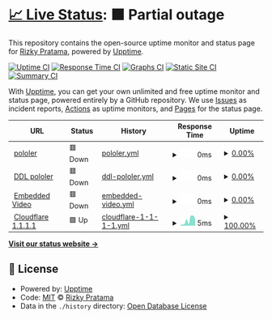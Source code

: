 # [📈 Live Status](https://status.pololer.my.id): <!--live status--> **🟧 Partial outage**

This repository contains the open-source uptime monitor and status page for [Rizky Pratama](https://www.pekmen.my.id/), powered by [Upptime](https://github.com/upptime/upptime).

[![Uptime CI](https://github.com/Aruh1/status/workflows/Uptime%20CI/badge.svg)](https://github.com/Aruh1/status/actions?query=workflow%3A%22Uptime+CI%22)
[![Response Time CI](https://github.com/Aruh1/status/workflows/Response%20Time%20CI/badge.svg)](https://github.com/Aruh1/status/actions?query=workflow%3A%22Response+Time+CI%22)
[![Graphs CI](https://github.com/Aruh1/status/workflows/Graphs%20CI/badge.svg)](https://github.com/Aruh1/status/actions?query=workflow%3A%22Graphs+CI%22)
[![Static Site CI](https://github.com/Aruh1/status/workflows/Static%20Site%20CI/badge.svg)](https://github.com/Aruh1/status/actions?query=workflow%3A%22Static+Site+CI%22)
[![Summary CI](https://github.com/Aruh1/status/workflows/Summary%20CI/badge.svg)](https://github.com/Aruh1/status/actions?query=workflow%3A%22Summary+CI%22)

With [Upptime](https://upptime.js.org), you can get your own unlimited and free uptime monitor and status page, powered entirely by a GitHub repository. We use [Issues](https://github.com/Aruh1/status/issues) as incident reports, [Actions](https://github.com/Aruh1/status/actions) as uptime monitors, and [Pages](https://status.pololer.my.id) for the status page.

<!--start: status pages-->
<!-- This summary is generated by Upptime (https://github.com/upptime/upptime) -->
<!-- Do not edit this manually, your changes will be overwritten -->
<!-- prettier-ignore -->
| URL | Status | History | Response Time | Uptime |
| --- | ------ | ------- | ------------- | ------ |
| <img alt="" src="https://icons.duckduckgo.com/ip3/pololer.yurasu.xyz.ico" height="13"> [pololer](https://pololer.yurasu.xyz/) | 🟥 Down | [pololer.yml](https://github.com/Aruh1/status/commits/HEAD/history/pololer.yml) | <details><summary><img alt="Response time graph" src="./graphs/pololer/response-time-week.png" height="20"> 0ms</summary><br><a href="https://status.pololer.my.id/history/pololer"><img alt="Response time 183" src="https://img.shields.io/endpoint?url=https%3A%2F%2Fraw.githubusercontent.com%2FAruh1%2Fstatus%2FHEAD%2Fapi%2Fpololer%2Fresponse-time.json"></a><br><a href="https://status.pololer.my.id/history/pololer"><img alt="24-hour response time 0" src="https://img.shields.io/endpoint?url=https%3A%2F%2Fraw.githubusercontent.com%2FAruh1%2Fstatus%2FHEAD%2Fapi%2Fpololer%2Fresponse-time-day.json"></a><br><a href="https://status.pololer.my.id/history/pololer"><img alt="7-day response time 0" src="https://img.shields.io/endpoint?url=https%3A%2F%2Fraw.githubusercontent.com%2FAruh1%2Fstatus%2FHEAD%2Fapi%2Fpololer%2Fresponse-time-week.json"></a><br><a href="https://status.pololer.my.id/history/pololer"><img alt="30-day response time 0" src="https://img.shields.io/endpoint?url=https%3A%2F%2Fraw.githubusercontent.com%2FAruh1%2Fstatus%2FHEAD%2Fapi%2Fpololer%2Fresponse-time-month.json"></a><br><a href="https://status.pololer.my.id/history/pololer"><img alt="1-year response time 173" src="https://img.shields.io/endpoint?url=https%3A%2F%2Fraw.githubusercontent.com%2FAruh1%2Fstatus%2FHEAD%2Fapi%2Fpololer%2Fresponse-time-year.json"></a></details> | <details><summary><a href="https://status.pololer.my.id/history/pololer">0.00%</a></summary><a href="https://status.pololer.my.id/history/pololer"><img alt="All-time uptime 81.67%" src="https://img.shields.io/endpoint?url=https%3A%2F%2Fraw.githubusercontent.com%2FAruh1%2Fstatus%2FHEAD%2Fapi%2Fpololer%2Fuptime.json"></a><br><a href="https://status.pololer.my.id/history/pololer"><img alt="24-hour uptime 0.00%" src="https://img.shields.io/endpoint?url=https%3A%2F%2Fraw.githubusercontent.com%2FAruh1%2Fstatus%2FHEAD%2Fapi%2Fpololer%2Fuptime-day.json"></a><br><a href="https://status.pololer.my.id/history/pololer"><img alt="7-day uptime 0.00%" src="https://img.shields.io/endpoint?url=https%3A%2F%2Fraw.githubusercontent.com%2FAruh1%2Fstatus%2FHEAD%2Fapi%2Fpololer%2Fuptime-week.json"></a><br><a href="https://status.pololer.my.id/history/pololer"><img alt="30-day uptime 1.38%" src="https://img.shields.io/endpoint?url=https%3A%2F%2Fraw.githubusercontent.com%2FAruh1%2Fstatus%2FHEAD%2Fapi%2Fpololer%2Fuptime-month.json"></a><br><a href="https://status.pololer.my.id/history/pololer"><img alt="1-year uptime 77.54%" src="https://img.shields.io/endpoint?url=https%3A%2F%2Fraw.githubusercontent.com%2FAruh1%2Fstatus%2FHEAD%2Fapi%2Fpololer%2Fuptime-year.json"></a></details>
| <img alt="" src="https://icons.duckduckgo.com/ip3/www.pololer.web.id.ico" height="13"> [DDL pololer](https://www.pololer.web.id/0:/) | 🟥 Down | [ddl-pololer.yml](https://github.com/Aruh1/status/commits/HEAD/history/ddl-pololer.yml) | <details><summary><img alt="Response time graph" src="./graphs/ddl-pololer/response-time-week.png" height="20"> 0ms</summary><br><a href="https://status.pololer.my.id/history/ddl-pololer"><img alt="Response time 273" src="https://img.shields.io/endpoint?url=https%3A%2F%2Fraw.githubusercontent.com%2FAruh1%2Fstatus%2FHEAD%2Fapi%2Fddl-pololer%2Fresponse-time.json"></a><br><a href="https://status.pololer.my.id/history/ddl-pololer"><img alt="24-hour response time 0" src="https://img.shields.io/endpoint?url=https%3A%2F%2Fraw.githubusercontent.com%2FAruh1%2Fstatus%2FHEAD%2Fapi%2Fddl-pololer%2Fresponse-time-day.json"></a><br><a href="https://status.pololer.my.id/history/ddl-pololer"><img alt="7-day response time 0" src="https://img.shields.io/endpoint?url=https%3A%2F%2Fraw.githubusercontent.com%2FAruh1%2Fstatus%2FHEAD%2Fapi%2Fddl-pololer%2Fresponse-time-week.json"></a><br><a href="https://status.pololer.my.id/history/ddl-pololer"><img alt="30-day response time 0" src="https://img.shields.io/endpoint?url=https%3A%2F%2Fraw.githubusercontent.com%2FAruh1%2Fstatus%2FHEAD%2Fapi%2Fddl-pololer%2Fresponse-time-month.json"></a><br><a href="https://status.pololer.my.id/history/ddl-pololer"><img alt="1-year response time 247" src="https://img.shields.io/endpoint?url=https%3A%2F%2Fraw.githubusercontent.com%2FAruh1%2Fstatus%2FHEAD%2Fapi%2Fddl-pololer%2Fresponse-time-year.json"></a></details> | <details><summary><a href="https://status.pololer.my.id/history/ddl-pololer">0.00%</a></summary><a href="https://status.pololer.my.id/history/ddl-pololer"><img alt="All-time uptime 0.01%" src="https://img.shields.io/endpoint?url=https%3A%2F%2Fraw.githubusercontent.com%2FAruh1%2Fstatus%2FHEAD%2Fapi%2Fddl-pololer%2Fuptime.json"></a><br><a href="https://status.pololer.my.id/history/ddl-pololer"><img alt="24-hour uptime 0.00%" src="https://img.shields.io/endpoint?url=https%3A%2F%2Fraw.githubusercontent.com%2FAruh1%2Fstatus%2FHEAD%2Fapi%2Fddl-pololer%2Fuptime-day.json"></a><br><a href="https://status.pololer.my.id/history/ddl-pololer"><img alt="7-day uptime 0.00%" src="https://img.shields.io/endpoint?url=https%3A%2F%2Fraw.githubusercontent.com%2FAruh1%2Fstatus%2FHEAD%2Fapi%2Fddl-pololer%2Fuptime-week.json"></a><br><a href="https://status.pololer.my.id/history/ddl-pololer"><img alt="30-day uptime 1.38%" src="https://img.shields.io/endpoint?url=https%3A%2F%2Fraw.githubusercontent.com%2FAruh1%2Fstatus%2FHEAD%2Fapi%2Fddl-pololer%2Fuptime-month.json"></a><br><a href="https://status.pololer.my.id/history/ddl-pololer"><img alt="1-year uptime 0.00%" src="https://img.shields.io/endpoint?url=https%3A%2F%2Fraw.githubusercontent.com%2FAruh1%2Fstatus%2FHEAD%2Fapi%2Fddl-pololer%2Fuptime-year.json"></a></details>
| <img alt="" src="https://icons.duckduckgo.com/ip3/v.pololer.web.id.ico" height="13"> [Embedded Video](https://v.pololer.web.id/) | 🟥 Down | [embedded-video.yml](https://github.com/Aruh1/status/commits/HEAD/history/embedded-video.yml) | <details><summary><img alt="Response time graph" src="./graphs/embedded-video/response-time-week.png" height="20"> 0ms</summary><br><a href="https://status.pololer.my.id/history/embedded-video"><img alt="Response time 0" src="https://img.shields.io/endpoint?url=https%3A%2F%2Fraw.githubusercontent.com%2FAruh1%2Fstatus%2FHEAD%2Fapi%2Fembedded-video%2Fresponse-time.json"></a><br><a href="https://status.pololer.my.id/history/embedded-video"><img alt="24-hour response time 0" src="https://img.shields.io/endpoint?url=https%3A%2F%2Fraw.githubusercontent.com%2FAruh1%2Fstatus%2FHEAD%2Fapi%2Fembedded-video%2Fresponse-time-day.json"></a><br><a href="https://status.pololer.my.id/history/embedded-video"><img alt="7-day response time 0" src="https://img.shields.io/endpoint?url=https%3A%2F%2Fraw.githubusercontent.com%2FAruh1%2Fstatus%2FHEAD%2Fapi%2Fembedded-video%2Fresponse-time-week.json"></a><br><a href="https://status.pololer.my.id/history/embedded-video"><img alt="30-day response time 0" src="https://img.shields.io/endpoint?url=https%3A%2F%2Fraw.githubusercontent.com%2FAruh1%2Fstatus%2FHEAD%2Fapi%2Fembedded-video%2Fresponse-time-month.json"></a><br><a href="https://status.pololer.my.id/history/embedded-video"><img alt="1-year response time 0" src="https://img.shields.io/endpoint?url=https%3A%2F%2Fraw.githubusercontent.com%2FAruh1%2Fstatus%2FHEAD%2Fapi%2Fembedded-video%2Fresponse-time-year.json"></a></details> | <details><summary><a href="https://status.pololer.my.id/history/embedded-video">0.00%</a></summary><a href="https://status.pololer.my.id/history/embedded-video"><img alt="All-time uptime 0.00%" src="https://img.shields.io/endpoint?url=https%3A%2F%2Fraw.githubusercontent.com%2FAruh1%2Fstatus%2FHEAD%2Fapi%2Fembedded-video%2Fuptime.json"></a><br><a href="https://status.pololer.my.id/history/embedded-video"><img alt="24-hour uptime 0.00%" src="https://img.shields.io/endpoint?url=https%3A%2F%2Fraw.githubusercontent.com%2FAruh1%2Fstatus%2FHEAD%2Fapi%2Fembedded-video%2Fuptime-day.json"></a><br><a href="https://status.pololer.my.id/history/embedded-video"><img alt="7-day uptime 0.00%" src="https://img.shields.io/endpoint?url=https%3A%2F%2Fraw.githubusercontent.com%2FAruh1%2Fstatus%2FHEAD%2Fapi%2Fembedded-video%2Fuptime-week.json"></a><br><a href="https://status.pololer.my.id/history/embedded-video"><img alt="30-day uptime 1.38%" src="https://img.shields.io/endpoint?url=https%3A%2F%2Fraw.githubusercontent.com%2FAruh1%2Fstatus%2FHEAD%2Fapi%2Fembedded-video%2Fuptime-month.json"></a><br><a href="https://status.pololer.my.id/history/embedded-video"><img alt="1-year uptime 0.00%" src="https://img.shields.io/endpoint?url=https%3A%2F%2Fraw.githubusercontent.com%2FAruh1%2Fstatus%2FHEAD%2Fapi%2Fembedded-video%2Fuptime-year.json"></a></details>
| <img alt="" src="https://icons.duckduckgo.com/ip3/null.ico" height="13"> [Cloudflare 1.1.1.1](1.1.1.1) | 🟩 Up | [cloudflare-1-1-1-1.yml](https://github.com/Aruh1/status/commits/HEAD/history/cloudflare-1-1-1-1.yml) | <details><summary><img alt="Response time graph" src="./graphs/cloudflare-1-1-1-1/response-time-week.png" height="20"> 5ms</summary><br><a href="https://status.pololer.my.id/history/cloudflare-1-1-1-1"><img alt="Response time 5" src="https://img.shields.io/endpoint?url=https%3A%2F%2Fraw.githubusercontent.com%2FAruh1%2Fstatus%2FHEAD%2Fapi%2Fcloudflare-1-1-1-1%2Fresponse-time.json"></a><br><a href="https://status.pololer.my.id/history/cloudflare-1-1-1-1"><img alt="24-hour response time 6" src="https://img.shields.io/endpoint?url=https%3A%2F%2Fraw.githubusercontent.com%2FAruh1%2Fstatus%2FHEAD%2Fapi%2Fcloudflare-1-1-1-1%2Fresponse-time-day.json"></a><br><a href="https://status.pololer.my.id/history/cloudflare-1-1-1-1"><img alt="7-day response time 5" src="https://img.shields.io/endpoint?url=https%3A%2F%2Fraw.githubusercontent.com%2FAruh1%2Fstatus%2FHEAD%2Fapi%2Fcloudflare-1-1-1-1%2Fresponse-time-week.json"></a><br><a href="https://status.pololer.my.id/history/cloudflare-1-1-1-1"><img alt="30-day response time 5" src="https://img.shields.io/endpoint?url=https%3A%2F%2Fraw.githubusercontent.com%2FAruh1%2Fstatus%2FHEAD%2Fapi%2Fcloudflare-1-1-1-1%2Fresponse-time-month.json"></a><br><a href="https://status.pololer.my.id/history/cloudflare-1-1-1-1"><img alt="1-year response time 5" src="https://img.shields.io/endpoint?url=https%3A%2F%2Fraw.githubusercontent.com%2FAruh1%2Fstatus%2FHEAD%2Fapi%2Fcloudflare-1-1-1-1%2Fresponse-time-year.json"></a></details> | <details><summary><a href="https://status.pololer.my.id/history/cloudflare-1-1-1-1">100.00%</a></summary><a href="https://status.pololer.my.id/history/cloudflare-1-1-1-1"><img alt="All-time uptime 99.39%" src="https://img.shields.io/endpoint?url=https%3A%2F%2Fraw.githubusercontent.com%2FAruh1%2Fstatus%2FHEAD%2Fapi%2Fcloudflare-1-1-1-1%2Fuptime.json"></a><br><a href="https://status.pololer.my.id/history/cloudflare-1-1-1-1"><img alt="24-hour uptime 100.00%" src="https://img.shields.io/endpoint?url=https%3A%2F%2Fraw.githubusercontent.com%2FAruh1%2Fstatus%2FHEAD%2Fapi%2Fcloudflare-1-1-1-1%2Fuptime-day.json"></a><br><a href="https://status.pololer.my.id/history/cloudflare-1-1-1-1"><img alt="7-day uptime 100.00%" src="https://img.shields.io/endpoint?url=https%3A%2F%2Fraw.githubusercontent.com%2FAruh1%2Fstatus%2FHEAD%2Fapi%2Fcloudflare-1-1-1-1%2Fuptime-week.json"></a><br><a href="https://status.pololer.my.id/history/cloudflare-1-1-1-1"><img alt="30-day uptime 100.00%" src="https://img.shields.io/endpoint?url=https%3A%2F%2Fraw.githubusercontent.com%2FAruh1%2Fstatus%2FHEAD%2Fapi%2Fcloudflare-1-1-1-1%2Fuptime-month.json"></a><br><a href="https://status.pololer.my.id/history/cloudflare-1-1-1-1"><img alt="1-year uptime 99.42%" src="https://img.shields.io/endpoint?url=https%3A%2F%2Fraw.githubusercontent.com%2FAruh1%2Fstatus%2FHEAD%2Fapi%2Fcloudflare-1-1-1-1%2Fuptime-year.json"></a></details>

<!--end: status pages-->

[**Visit our status website →**](https://status.pololer.my.id)

## 📄 License

- Powered by: [Upptime](https://github.com/upptime/upptime)
- Code: [MIT](./LICENSE) © [Rizky Pratama](https://www.pekmen.my.id/)
- Data in the `./history` directory: [Open Database License](https://opendatacommons.org/licenses/odbl/1-0/)

